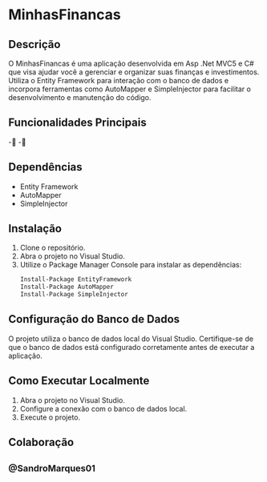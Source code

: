 # MinhasFinancas

## Descrição
O MinhasFinancas é uma aplicação desenvolvida em Asp .Net MVC5 e C# que visa ajudar você a gerenciar e organizar suas finanças e investimentos. Utiliza o Entity Framework para interação com o banco de dados e incorpora ferramentas como AutoMapper e SimpleInjector para facilitar o desenvolvimento e manutenção do código.

## Funcionalidades Principais
-🚧
-🚧

## Dependências
- Entity Framework
- AutoMapper
- SimpleInjector

## Instalação
1. Clone o repositório.
2. Abra o projeto no Visual Studio.
3. Utilize o Package Manager Console para instalar as dependências:
    ```bash
    Install-Package EntityFramework
    Install-Package AutoMapper
    Install-Package SimpleInjector
    ```

## Configuração do Banco de Dados
O projeto utiliza o banco de dados local do Visual Studio. Certifique-se de que o banco de dados está configurado corretamente antes de executar a aplicação.

## Como Executar Localmente
1. Abra o projeto no Visual Studio.
2. Configure a conexão com o banco de dados local.
3. Execute o projeto.

## Colaboração
<sup>@SandroMarques01</sup>
---
